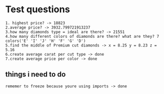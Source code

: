 # Test questions 
    1. highest price? -> 18823
    2.average price? -> 3932.799721913237
    3.how many diamonds type = ideal are there? -> 21551
    4.how many different colors of diamonds are there? what are they? 7 colors('E' 'I' 'J' 'H' 'F' 'G' 'D')
    5.find the middle of Premium cut diamonds -> x = 8.25 y = 8.23 z = 5.16
    6.create average carat per cut type -> done
    7.create average price per color -> done 


## things i need to do 
    rememer to freeze because youre using imports -> done 
